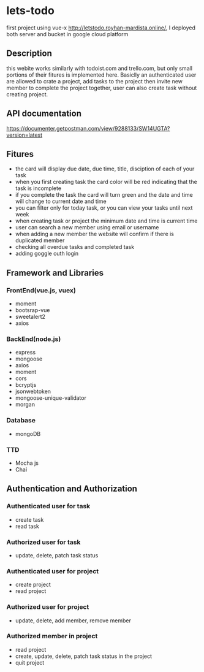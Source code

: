 # lets-todo

first project using vue-x
http://letstodo.royhan-mardista.online/, I deployed both server and bucket in google cloud platform

## Description

this webite works similarly with todoist.com and trello.com, but only small portions of their fitures is implemented here. Basiclly an authenticated user are allowed to crate a project, add tasks to the project then invite new member to complete the project together, user can also create task without creating project.

## API documentation

https://documenter.getpostman.com/view/9288133/SW14UGTA?version=latest

## Fitures

- the card will display due date, due time, title, disciption of each of your task
- when you first creating task the card color will be red indicating that the task is incomplete
- if you complete the task the card will turn green and the date and time will change to current date and time
- you can filter only for today task, or you can view your tasks until next week
- when creating task or project the minimum date and time is current time
- user can search a new member using email or username
- when adding a new member the website will confirm if there is duplicated member
- checking all overdue tasks and completed task
- adding goggle outh login

## Framework and Libraries

### FrontEnd(vue.js, vuex)

- moment
- bootsrap-vue
- sweetalert2
- axios

### BackEnd(node.js)

- express
- mongoose
- axios
- moment
- cors
- bcryptjs
- jsonwebtoken
- mongoose-unique-validator
- morgan

### Database

- mongoDB

### TTD

- Mocha js
- Chai

## Authentication and Authorization

### Authenticated user for task
- create task
- read task

### Authorized user for task
- update, delete, patch task status

### Authenticated user for project
- create project
- read project

### Authorized user for project
- update, delete, add member, remove member

### Authorized member in project
- read project
- create, update, delete, patch task status in the project
- quit project
